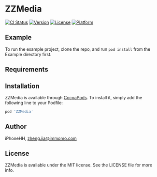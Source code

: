 # ZZMedia

[![CI Status](https://img.shields.io/travis/iPhoneHH/ZZMedia.svg?style=flat)](https://travis-ci.org/iPhoneHH/ZZMedia)
[![Version](https://img.shields.io/cocoapods/v/ZZMedia.svg?style=flat)](https://cocoapods.org/pods/ZZMedia)
[![License](https://img.shields.io/cocoapods/l/ZZMedia.svg?style=flat)](https://cocoapods.org/pods/ZZMedia)
[![Platform](https://img.shields.io/cocoapods/p/ZZMedia.svg?style=flat)](https://cocoapods.org/pods/ZZMedia)

## Example

To run the example project, clone the repo, and run `pod install` from the Example directory first.

## Requirements

## Installation

ZZMedia is available through [CocoaPods](https://cocoapods.org). To install
it, simply add the following line to your Podfile:

```ruby
pod 'ZZMedia'
```

## Author

iPhoneHH, zheng.jia@immomo.com

## License

ZZMedia is available under the MIT license. See the LICENSE file for more info.
